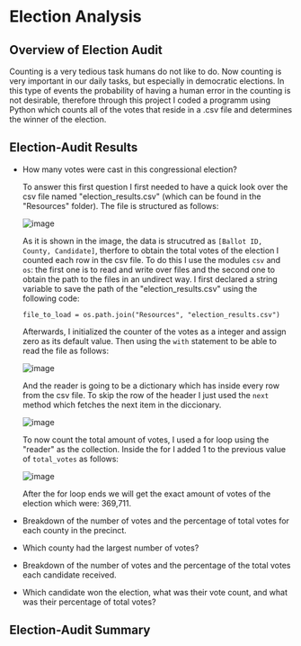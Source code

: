 # Election Analysis
## Overview of Election Audit
Counting is a very tedious task humans do not like to do. Now counting is very important in our daily tasks, but especially in democratic elections. In this type of events the probability of having a human error in the counting is not desirable, therefore through this project I coded a programm using Python which counts all of the votes that reside in a .csv file and determines the winner of the election.
## Election-Audit Results
- How many votes were cast in this congressional election?

  To answer this first question I first needed to have a quick look over the csv file named "election_results.csv" (which can be found in the "Resources" folder). The file is structured as follows:
  
  ![image](https://user-images.githubusercontent.com/89402038/135693614-0c12588b-4153-463c-8e73-11aef962ec21.png)
  
  As it is shown in the image, the data is strucutred as `[Ballot ID, County, Candidate]`, therfore to obtain the total votes of the election I counted each row in the csv file. To do this I use the modules `csv` and `os`: the first one is to read and write over files and the second one to obtain the path to the files in an undirect way. I first declared a string variable to save the path of the "election_results.csv" using the following code:
  
  `file_to_load = os.path.join("Resources", "election_results.csv")`
  
  Afterwards, I initialized the counter of the votes as a integer and assign zero as its default value. Then using the `with` statement to be able to read the file as follows:
  
  ![image](https://user-images.githubusercontent.com/89402038/135728527-e657cd5f-0cd8-464f-bea1-470c7a810b75.png)
   
  And the reader is going to be a dictionary which has inside every row from the csv file. To skip the row of the header I just used the `next` method which fetches the next item in the diccionary.
  
  ![image](https://user-images.githubusercontent.com/89402038/135728606-13714aa9-ca25-487e-8b55-aaf3a3d2a703.png)
  
  To now count the total amount of votes, I used a for loop using the "reader" as the collection. Inside the for I added 1 to the previous value of `total_votes` as follows:
  
  ![image](https://user-images.githubusercontent.com/89402038/135728755-ef037067-9f8a-4ec1-a8af-3204ea731d59.png)
  
  After the for loop ends we will get the exact amount of votes of the election which were: 369,711.

- Breakdown of the number of votes and the percentage of total votes for each county in the precinct.
- Which county had the largest number of votes?
- Breakdown of the number of votes and the percentage of the total votes each candidate received.
- Which candidate won the election, what was their vote count, and what was their percentage of total votes?
## Election-Audit Summary
